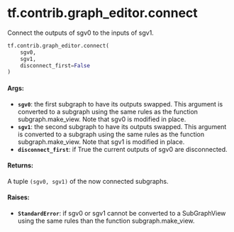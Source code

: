 <div itemscope itemtype="http://developers.google.com/ReferenceObject">
<meta itemprop="name" content="tf.contrib.graph_editor.connect" />
<meta itemprop="path" content="Stable" />
</div>

# tf.contrib.graph_editor.connect

Connect the outputs of sgv0 to the inputs of sgv1.

``` python
tf.contrib.graph_editor.connect(
    sgv0,
    sgv1,
    disconnect_first=False
)
```

<!-- Placeholder for "Used in" -->


#### Args:


* <b>`sgv0`</b>: the first subgraph to have its outputs swapped. This argument is
  converted to a subgraph using the same rules as the function
  subgraph.make_view.
  Note that sgv0 is modified in place.
* <b>`sgv1`</b>: the second subgraph to have its outputs swapped. This argument is
  converted to a subgraph using the same rules as the function
  subgraph.make_view.
  Note that sgv1 is modified in place.
* <b>`disconnect_first`</b>: if True the current outputs of sgv0 are disconnected.

#### Returns:

A tuple `(sgv0, sgv1)` of the now connected subgraphs.


#### Raises:


* <b>`StandardError`</b>: if sgv0 or sgv1 cannot be converted to a SubGraphView using
  the same rules than the function subgraph.make_view.